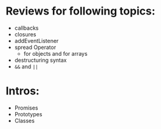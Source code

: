 # Reviews for following topics:

- callbacks
- closures
- addEventListener
- spread Operator
  - for objects and for arrays
- destructuring syntax
- `&&` and `||`

# Intros:

- Promises
- Prototypes
- Classes
